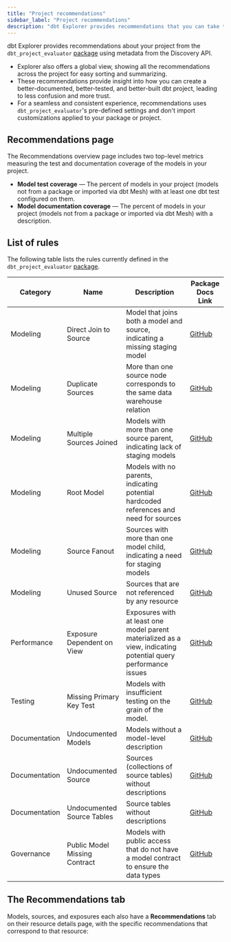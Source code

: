 ```yaml
---
title: "Project recommendations"
sidebar_label: "Project recommendations"
description: "dbt Explorer provides recommendations that you can take to improve the quality of your dbt project."
---
```

 
dbt Explorer provides recommendations about your project from the `dbt_project_evaluator` [package](https://hub.getdbt.com/dbt-labs/dbt_project_evaluator/latest/) using metadata from the Discovery API. 

- Explorer also offers a global view, showing all the recommendations across the project for easy sorting and summarizing.
- These recommendations provide insight into how you can create a better-documented, better-tested, and better-built dbt project, leading to less confusion and more trust.
- For a seamless and consistent experience, recommendations uses ` dbt_project_evaluator`'s pre-defined settings and don't import customizations applied to your package or project.

## Recommendations page
The Recommendations overview page includes two top-level metrics measuring the test and documentation coverage of the models in your project. 

- **Model test coverage** &mdash; The percent of models in your project (models not from a package or imported via dbt Mesh) with at least one dbt test configured on them.
- **Model documentation coverage** &mdash; The percent of models in your project (models not from a package or imported via dbt Mesh) with a description.

<Lightbox src="/img/docs/collaborate/dbt-explorer/example-recommendations-overview.png" width="80%" title="Example of the Recommendations overview page with project metrics and the recommendations for all resources in the project"/>

## List of rules
The following table lists the rules currently defined in the `dbt_project_evaluator` [package](https://hub.getdbt.com/dbt-labs/dbt_project_evaluator/latest/). 

| Category | Name | Description | Package Docs Link |
| --- | --- | --- | --- |
| Modeling | Direct Join to Source | Model that joins both a model and source, indicating a missing staging model | [GitHub](https://dbt-labs.github.io/dbt-project-evaluator/0.8/rules/modeling/#direct-join-to-source) |
| Modeling | Duplicate Sources | More than one source node corresponds to the same data warehouse relation | [GitHub](https://dbt-labs.github.io/dbt-project-evaluator/0.8/rules/modeling/#duplicate-sources) |
| Modeling | Multiple Sources Joined  | Models with more than one source parent, indicating lack of staging models | [GitHub](https://dbt-labs.github.io/dbt-project-evaluator/0.8/rules/modeling/#multiple-sources-joined) |
| Modeling | Root Model | Models with no parents, indicating potential hardcoded references and need for sources  | [GitHub](https://dbt-labs.github.io/dbt-project-evaluator/0.8/rules/modeling/#root-models) |
| Modeling | Source Fanout | Sources with more than one model child, indicating a need for staging models | [GitHub](https://dbt-labs.github.io/dbt-project-evaluator/0.8/rules/modeling/#source-fanout) |
| Modeling | Unused Source | Sources that are not referenced by any resource | [GitHub](https://dbt-labs.github.io/dbt-project-evaluator/0.8/rules/modeling/#unused-sources) |
| Performance | Exposure Dependent on View | Exposures with at least one model parent materialized as a view, indicating potential query performance issues | [GitHub](https://dbt-labs.github.io/dbt-project-evaluator/0.8/rules/performance/#exposure-parents-materializations) |
| Testing | Missing Primary Key Test | Models with insufficient testing on the grain of the model.  | [GitHub](https://dbt-labs.github.io/dbt-project-evaluator/0.8/rules/testing/#missing-primary-key-tests) |
| Documentation | Undocumented Models | Models without a model-level description | [GitHub](https://dbt-labs.github.io/dbt-project-evaluator/0.8/rules/documentation/#undocumented-models) |
| Documentation | Undocumented Source | Sources (collections of source tables) without descriptions | [GitHub](https://dbt-labs.github.io/dbt-project-evaluator/0.8/rules/documentation/#undocumented-sources) |
| Documentation | Undocumented Source Tables | Source tables without descriptions | [GitHub](https://dbt-labs.github.io/dbt-project-evaluator/0.8/rules/documentation/#undocumented-source-tables) |
| Governance | Public Model Missing Contract | Models with public access that do not have a model contract to ensure the data types | [GitHub](https://dbt-labs.github.io/dbt-project-evaluator/0.8/rules/governance/#public-models-without-contracts) |


## The Recommendations tab

Models, sources, and exposures each also have a **Recommendations** tab on their resource details page, with the specific recommendations that correspond to that resource:

<Lightbox src="/img/docs/collaborate/dbt-explorer/example-recommendations-tab.png" width="80%" title="Example of the Recommendations tab "/>



